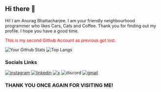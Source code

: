 ## Hi there 👋

<!--
**DarkmodeWorking/DarkmodeWorking** is a ✨ _special_ ✨ repository because its `README.md` (this file) appears on your GitHub profile.

Here are some ideas to get you started:

- 🔭 I’m currently working on ...
- 🌱 I’m currently learning ...
- 👯 I’m looking to collaborate on ...
- 🤔 I’m looking for help with ...
- 💬 Ask me about ...
- 📫 How to reach me: ...
- 😄 Pronouns: ...
- ⚡ Fun fact: ...
-->

Hi! I am Anurag Bhattacharjee. I am your friendly neighbourhood programmer who likes Cars, Cats and Coffee. Thank you for finding out my profile. I hope you have a good time.

<p style="color:red;">This is my second Github Account as previous got lost. <p>

![Your Github Stats](https://github-readme-stats.vercel.app/api?username=DarkmodeWorking&show_icons=true&rank_icon=github&theme=midnight-purple&card_width=280&hide_border=true&show_icons=true)
![Top Langs](https://github-readme-stats.vercel.app/api/top-langs/?username=DarkmodeWorking&layout=compact&langs_count=25&theme=radical&title_color=ffffff&text_color=ffffff&icon_color=midnight-purple&bg_color=000000&hide_border=true&show_icons=tru)

<!--
## Projects I have worked upon:

### Deolo - Bookstore

Deolo is a bookstore website made using Django.
- Offers a cool UI built keeping in mind the modern Web Design trends.
- A robust UX maximising the libraries offered by Django for User Convinience.
- Built with knowledge from the "Python with Django" BCT training.
- Technology used: Django | Bootstrap | SQL
- Link to Visit:

![python](https://img.shields.io/badge/python-000?style=for-the-badge&logo=python)
![django](https://img.shields.io/badge/django-000?style=for-the-badge&logo=django)
![bootstrap](https://img.shields.io/badge/bootstrap-000?style=for-the-badge&logo=bootstrap)
![postgresql](https://img.shields.io/badge/postgresql-000?style=for-the-badge&logo=postgresql)
![jinja](https://img.shields.io/badge/jinja-000?style=for-the-badge&logo=jinja)
![jquery](https://img.shields.io/badge/jquery-000?style=for-the-badge&logo=jquery)

### Techverse 3.0 - Techfest by Dept of CSE

Official Techfest website for Techverse (The Departmental TechFest organized by Department of CSE).
- Awesome eye-catching and mersmerising design with fluid animations.
- Usage of Component libraries to maximize design and attractiveness.
- Registration through website with backend compatibilty.
- Admin Panel for viewing registrations of participants in events.
- Technology Used: NextJS | Aceternity UI | Tailwind | MongoDB
- Link to Visit: [Techverse 3.0](https://tech-verse.tech)

![typescript](https://img.shields.io/badge/typescript-000?style=for-the-badge&logo=typescript)
![next.js](https://img.shields.io/badge/next.js-000?style=for-the-badge&logo=next.js)
![tailwindcss](https://img.shields.io/badge/tailwindcss-000?style=for-the-badge&logo=tailwindcss)
![npm](https://img.shields.io/badge/npm-000?style=for-the-badge&logo=npm)
![mongodb](https://img.shields.io/badge/mongodb-000?style=for-the-badge&logo=mongodb)
![cloudinary](https://img.shields.io/badge/cloudinary-000?style=for-the-badge&logo=cloudinary)
-->
<!-- ### Programming Languages I know

![c](https://img.shields.io/badge/c-000?style=for-the-badge&logo=c&logoColor=A8B9CC)

![cplusplus](https://img.shields.io/badge/c++-000?style=for-the-badge&logo=cplusplus&logoColor=00599C)
![python](https://img.shields.io/badge/python-000?style=for-the-badge&logo=python)
![javascript](https://img.shields.io/badge/javascript-000?style=for-the-badge&logo=javascript)
![typescript](https://img.shields.io/badge/typescript-000?style=for-the-badge&logo=typescript)

![go](https://img.shields.io/badge/go-000?style=for-the-badge&logo=go)
![dart](https://img.shields.io/badge/dart-000?style=for-the-badge&logo=dart&logoColor=0175C2)
![php](https://img.shields.io/badge/php-000?style=for-the-badge&logo=php&logoColor=777BB4)

### Professional Framework I work with

![dotnet](https://img.shields.io/badge/dotnet-000?style=for-the-badge&logo=dotnet&logoColor=512BD4)  -->
<!-- ### Frameworks I have worked with

![react](https://img.shields.io/badge/react-000?style=for-the-badge&logo=react&logoColor=61DAFB)
![dotnet](https://img.shields.io/badge/dotnet-000?style=for-the-badge&logo=dotnet&logoColor=512BD4)
![node.js](https://img.shields.io/badge/node.js-000?style=for-the-badge&logo=node.js&logoColor)
![django](https://img.shields.io/badge/django-000?style=for-the-badge&logo=django&logoColor=092E20)
![next.js](https://img.shields.io/badge/next.js-000?style=for-the-badge&logo=next.js&logoColor=fff)
![flutter](https://img.shields.io/badge/flutter-000?style=for-the-badge&logo=flutter&logoColor=02569B)
![svelte](https://img.shields.io/badge/svelte-000?style=for-the-badge&logo=svelte&logoColor=FF3E00)
![laravel](https://img.shields.io/badge/laravel-000?style=for-the-badge&logo=laravel&logoColor=FF2D20)

### Databases I have worked in
![mongodb](https://img.shields.io/badge/mongodb-000?style=for-the-badge&logo=mongodb&logoColor=47A248)
![firebase](https://img.shields.io/badge/firebase-000?style=for-the-badge&logo=firebase&logoColor=DD2C00)
![supabase](https://img.shields.io/badge/supabase-000?style=for-the-badge&logo=supabase&logoColor=3FCF8E)
![postgresql](https://img.shields.io/badge/postgresql-000?style=for-the-badge&logo=postgresql&logoColor=4169E1)
![appwrite](https://img.shields.io/badge/appwrite-000?style=for-the-badge&logo=appwrite&logoColor=FD366E) 

### Coding Platforms I am in
![hackerrank](https://img.shields.io/badge/hackerrank-000?style=for-the-badge&logo=hackerrank&logoColor=00EA64)
![leetcode](https://img.shields.io/badge/leetcode-000?style=for-the-badge&logo=leetcode&logoColor=FFA116)
![codechef](https://img.shields.io/badge/codechef-000?style=for-the-badge&logo=codechef&logoColor=5B4638)

### Operating Systems I am familiar with

![windows](https://img.shields.io/badge/windows-000?style=for-the-badge&logo=windows)
![ubuntu](https://img.shields.io/badge/ubuntu-000?style=for-the-badge&logo=ubuntu)
![android](https://img.shields.io/badge/android-000?style=for-the-badge&logo=android&logoColor=34A853)

### Love to play

![wwe](https://img.shields.io/badge/wwe-000?style=for-the-badge&logo=wwe&logoColor=fff)
![pubg](https://img.shields.io/badge/pubg-000?style=for-the-badge&logo=pubg&logoColor=F4B942)

### Favourite Car Brands

![ferrari](https://img.shields.io/badge/ferrari-000?style=for-the-badge&logo=ferrari&logoColor=D40000)
![mercedes](https://img.shields.io/badge/mercedes-000?style=for-the-badge&logo=mercedes&logoColor=fff)
![renault](https://img.shields.io/badge/renault-000?style=for-the-badge&logo=renault&logoColor=FFCC33)
![mitsubishi](https://img.shields.io/badge/mitsubishi-000?style=for-the-badge&logo=mitsubishi&logoColor=EB0A1E)

![jeep](https://img.shields.io/badge/jeep-000?style=for-the-badge&logo=jeep&logoColor=fff)
![volkswagen](https://img.shields.io/badge/volkswagen-000?style=for-the-badge&logo=volkswagen&logoColor=2C8EBB)
![lamborghini](https://img.shields.io/badge/lamborghini-000?style=for-the-badge&logo=lamborghini&logoColor=B6A272)
<!-- ![honda](https://img.shields.io/badge/honda-000?style=for-the-badge&logo=honda&logoColor=E40521) -->

<!--
### My Laptop Powered By
![lenovo](https://img.shields.io/badge/lenovo-000?style=for-the-badge&logo=lenovo&logoColor=E2231A)
![intel](https://img.shields.io/badge/intel-000?style=for-the-badge&logo=intel&logoColor=0071C5)
![dolby](https://img.shields.io/badge/dolby-000?style=for-the-badge&logo=dolby&logoColor)
-->

<!-- ### Love to watch
![f1](https://img.shields.io/badge/f1-000?style=for-the-badge&logo=f1&logoColor=E10600)
![premierleague](https://img.shields.io/badge/premierleague-000?style=for-the-badge&logo=premierleague&logoColor=360D3A)
![ufc](https://img.shields.io/badge/ufc-000?style=for-the-badge&logo=ufc&logoColor=D20A0A)
![nba](https://img.shields.io/badge/nba-000?style=for-the-badge&logo=nba&logoColor=253B73)
![nhl](https://img.shields.io/badge/nhl-000?style=for-the-badge&logo=nhl&logoColor=FFFFFF)

### I Love to eat and drink

![redbull](https://img.shields.io/badge/redbull-000?style=for-the-badge&logo=redbull&logoColor=DB0A40)
![mcdonalds](https://img.shields.io/badge/mcdonalds-000?style=for-the-badge&logo=mcdonalds&logoColor=FBC817)
![kfc](https://img.shields.io/badge/kfc-000?style=for-the-badge&logo=kfc&logoColor=F40027)
![cocacola](https://img.shields.io/badge/cocacola-000?style=for-the-badge&logo=cocacola&logoColor=D00013) -->

### Socials Links
[![instagram](https://img.shields.io/badge/instagram-000?style=for-the-badge&logo=instagram&logoColor=purple)](https://www.instagram.com/_.hamsen._)
[![linkedin](https://img.shields.io/badge/linkedin-000?style=for-the-badge&logo=linkedin&logoColor=blue)](https://www.linkedin.com/in/anurag-bhattacharjee-65a487275/)
[![x](https://img.shields.io/badge/x-000?style=for-the-badge&logo=x)](https://x.com/hammydoestweet8)
![discord](https://img.shields.io/badge/discord-000?style=for-the-badge&logo=discord)
[![gmail](https://img.shields.io/badge/gmail-000?style=for-the-badge&logo=gmail)](mailto:hamsen3880@gmail.com)

### THANK YOU ONCE AGAIN FOR VISITING ME!
